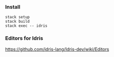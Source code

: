 ### Install

```
stack setup
stack build
stack exec -- idris
```

### Editors for Idris
https://github.com/idris-lang/Idris-dev/wiki/Editors

